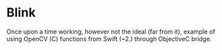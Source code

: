 # Blink
Once upon a time working, however not the ideal (far from it), example of using OpenCV (C) functions from Swift (~2.) through ObjectiveC bridge.
